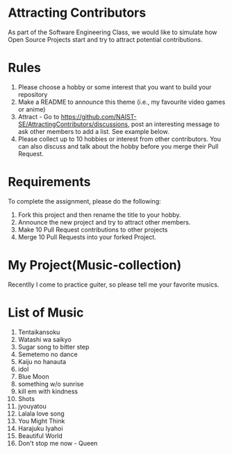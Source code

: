 # Attracting Contributors
As part of the Software Engineering Class, we would like to simulate how Open Source Projects start and try to attract potential contributions.

# Rules

1. Please choose a hobby or some interest that you want to build your repository
2. Make a README to announce this theme (i.e., my favourite video games or anime)
3. Attract - Go to https://github.com/NAIST-SE/AttractingContributors/discussions, post an interesting message to ask other members to add a list. See example below.
4. Please collect up to 10 hobbies or interest from other contributors. You can also discuss and talk about the hobby before you merge their Pull Request.

# Requirements
To complete the assignment, please do the following:
1. Fork this project and then rename the title to your hobby. 
2. Announce the new project and try to attract other members.
3. Make 10 Pull Request contributions to other projects
4. Merge 10 Pull Requests into your forked Project.

# My Project(Music-collection)
Recentlly I come to practice guiter, so please tell me your favorite musics.

# List of Music
1. Tentaikansoku
2. Watashi wa saikyo
3. Sugar song to bitter step
4. Semetemo no dance
5. Kaiju no hanauta
6. idol
7. Blue Moon
8. something w/o sunrise
9. kill em with kindness
10. Shots
11. jyouyatou
12. Lalala love song
13. You Might Think
14. Harajuku Iyahoi
15. Beautiful World
16. Don't stop me now - Queen
